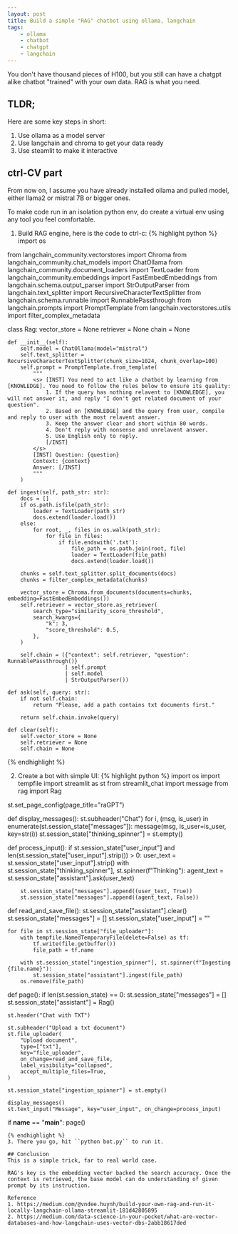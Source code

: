 ```yaml
---
layout: post
title: Build a simple "RAG" chatbot using ollama, langchain 
tags:
    - ollama
    - chatbot
    - chatgpt
    - langchain
---
```


You don't have thousand pieces of H100, but you still can have a chatgpt alike chatbot "trained" with your own data. RAG is what you need.

## TLDR;

Here are some key steps in short:

1. Use ollama as a model server
2. Use langchain and chroma to get your data ready
3. Use steamlit to make it interactive


## ctrl-CV part

From now on, I assume you have already installed ollama and pulled model, either llama2 or mistral 7B or bigger ones.

To make code run in an isolation python env, do create a virtual env using any tool you feel comfortable.

1. Build RAG engine, here is the code to ctrl-c:
{% highlight python %}
import os

from langchain_community.vectorstores import Chroma
from langchain_community.chat_models import ChatOllama
from langchain_community.document_loaders import TextLoader
from langchain_community.embeddings import FastEmbedEmbeddings
from langchain.schema.output_parser import StrOutputParser
from langchain.text_splitter import RecursiveCharacterTextSplitter
from langchain.schema.runnable import RunnablePassthrough
from langchain.prompts import PromptTemplate
from langchain.vectorstores.utils import filter_complex_metadata


class Rag:
    vector_store = None
    retriever = None
    chain = None

    def __init__(self):
        self.model = ChatOllama(model="mistral")
        self.text_splitter = RecursiveCharacterTextSplitter(chunk_size=1024, chunk_overlap=100)
        self.prompt = PromptTemplate.from_template(
            """
            <s> [INST] You need to act like a chatbot by learning from [KNOWLEDGE]. You need to follow the rules below to ensure its quality:
                1. If the query has nothing relavent to [KNOWLEDGE], you will not answer it, and reply "I don't get related document of your question".
                2. Based on [KNOWLEDGE] and the query from user, compile and reply to user with the most relavent answer.
                3. Keep the answer clear and short within 80 words.
                4. Don't reply with nonsense and unrelavent answer.
                5. Use English only to reply.
                [/INST] 
            </s> 
            [INST] Question: {question} 
            Context: {context} 
            Answer: [/INST]
            """
        )

    def ingest(self, path_str: str):
        docs = []
        if os.path.isfile(path_str):
            loader = TextLoader(path_str)
            docs.extend(loader.load())
        else:
            for root, _, files in os.walk(path_str):
                for file in files:
                    if file.endswith('.txt'):
                        file_path = os.path.join(root, file)
                        loader = TextLoader(file_path)
                        docs.extend(loader.load())

        chunks = self.text_splitter.split_documents(docs)
        chunks = filter_complex_metadata(chunks)

        vector_store = Chroma.from_documents(documents=chunks, embedding=FastEmbedEmbeddings())
        self.retriever = vector_store.as_retriever(
            search_type="similarity_score_threshold",
            search_kwargs={
                "k": 3,
                "score_threshold": 0.5,
            },
        )

        self.chain = ({"context": self.retriever, "question": RunnablePassthrough()}
                      | self.prompt
                      | self.model
                      | StrOutputParser())

    def ask(self, query: str):
        if not self.chain:
            return "Please, add a path contains txt documents first."

        return self.chain.invoke(query)

    def clear(self):
        self.vector_store = None
        self.retriever = None
        self.chain = None
{% endhighlight %}

2. Create a bot with simple UI:
{% highlight python %}
import os
import tempfile
import streamlit as st
from streamlit_chat import message
from rag import Rag

st.set_page_config(page_title="raGPT")


def display_messages():
    st.subheader("Chat")
    for i, (msg, is_user) in enumerate(st.session_state["messages"]):
        message(msg, is_user=is_user, key=str(i))
    st.session_state["thinking_spinner"] = st.empty()


def process_input():
    if st.session_state["user_input"] and len(st.session_state["user_input"].strip()) > 0:
        user_text = st.session_state["user_input"].strip()
        with st.session_state["thinking_spinner"], st.spinner(f"Thinking"):
            agent_text = st.session_state["assistant"].ask(user_text)

        st.session_state["messages"].append((user_text, True))
        st.session_state["messages"].append((agent_text, False))


def read_and_save_file():
    st.session_state["assistant"].clear()
    st.session_state["messages"] = []
    st.session_state["user_input"] = ""

    for file in st.session_state["file_uploader"]:
        with tempfile.NamedTemporaryFile(delete=False) as tf:
            tf.write(file.getbuffer())
            file_path = tf.name

        with st.session_state["ingestion_spinner"], st.spinner(f"Ingesting {file.name}"):
            st.session_state["assistant"].ingest(file_path)
        os.remove(file_path)


def page():
    if len(st.session_state) == 0:
        st.session_state["messages"] = []
        st.session_state["assistant"] = Rag()

    st.header("Chat with TXT")

    st.subheader("Upload a txt document")
    st.file_uploader(
        "Upload document",
        type=["txt"],
        key="file_uploader",
        on_change=read_and_save_file,
        label_visibility="collapsed",
        accept_multiple_files=True,
    )

    st.session_state["ingestion_spinner"] = st.empty()

    display_messages()
    st.text_input("Message", key="user_input", on_change=process_input)


if __name__ == "__main__":
    page()
```
{% endhighlight %}
3. There you go, hit ``python bot.py`` to run it.

## Conclusion
This is a simple trick, far to real world case. 

RAG's key is the embedding vector backed the search accuracy. Once the context is retrieved, the base model can do understanding of given prompt by its instruction.

Reference 
1. https://medium.com/@vndee.huynh/build-your-own-rag-and-run-it-locally-langchain-ollama-streamlit-181d42805895
2. https://medium.com/data-science-in-your-pocket/what-are-vector-databases-and-how-langchain-uses-vector-dbs-2abb18617ded


